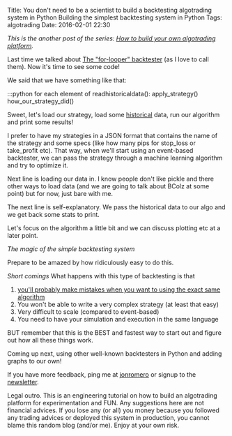 Title: You don't need to be a scientist to build a backtesting algotrading system in Python
Building the simplest backtesting system in Python
Tags: algotrading
Date: 2016-02-01 22:30

*This is the another post of the series: [How to build your own algotrading platform](how-to-build-your-own-algorithmic-trading-platform.html).*

Last time we talked about [The "for-looper" backtester](building-a-backtesting-system-in-python-or-how-i-lost-3400-in-two-hours.html) (as I love to call them). Now it's time to see some code!

We said that we have something like that:

:::python
	for each element of readhistoricaldata(): 
		apply_strategy() 
		how_our_strategy_did()


Sweet, let's load our strategy, load some [historical](downloading-historical-forex-tick-data-and-importing-them-in-to-python-using-pandas.html) data, run our algorithm and print some results!

<script src="https://gist.github.com/jonromero/72428f085a41ddf85259.js"></script>

I prefer to have my strategies in a JSON format that contains the name of the strategy and some specs (like how many pips for stop_loss or take_profit etc). That way, when we'll start using an event-based backtester, we can pass the strategy through a machine learning algorithm and try to optimize it.

Next line is loading our data in. I know people don't like pickle and there other ways to load data (and we are going to talk about BColz at some point) but for now, just bare with me.

The next line is self-explanatory. We pass the historical data to our algo and we get back some stats to print.

Let's focus on the algorithm a little bit and we can discuss plotting etc at a later point.

*The magic of the simple backtesting system*

Prepare to be amazed by how ridiculously easy to do this.

<script src="https://gist.github.com/jonromero/7792e71e9079f75ce9a5.js"></script>

*Short comings*
What happens with this type of backtesting is that 
1. [you'll probably make mistakes when you want to using the exact same algorithm](building-a-backtesting-system-in-python-or-how-i-lost-3400-in-two-hours.html)
2. You won't be able to write a very complex strategy (at least that easy)
3. Very difficult to scale (compared to event-based)
4. You need to have your simulation and execution in the same language

BUT remember that this is the BEST and fastest way to start out and figure out how all these things work. 

Coming up next, using other well-known backtesters in Python and adding graphs to our own!

If you have more feedback, ping me at [jonromero](http://www.twitter.com/jonromero) or signup to the [newsletter](http://eepurl.com/bGbOnb). 

Legal outro. This is an engineering tutorial on how to build an algotrading platform for experimentation and FUN. Any suggestions here are not financial advices. 
If you lose any (or all) you money because you followed any trading advices or deployed this system in production, you cannot blame this random blog (and/or me). Enjoy at your own risk. 


